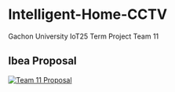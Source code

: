 # Intelligent-Home-CCTV
Gachon University IoT25 Term Project Team 11

## Ibea Proposal

[![Team 11 Proposal](http://img.youtube.com/vi/PvQ6O8Hq4Ik/0.jpg)](https://youtu.be/PvQ6O8Hq4Ik)
